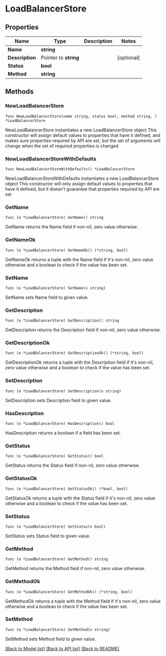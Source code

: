 # LoadBalancerStore

## Properties

Name | Type | Description | Notes
------------ | ------------- | ------------- | -------------
**Name** | **string** |  | 
**Description** | Pointer to **string** |  | [optional] 
**Status** | **bool** |  | 
**Method** | **string** |  | 

## Methods

### NewLoadBalancerStore

`func NewLoadBalancerStore(name string, status bool, method string, ) *LoadBalancerStore`

NewLoadBalancerStore instantiates a new LoadBalancerStore object
This constructor will assign default values to properties that have it defined,
and makes sure properties required by API are set, but the set of arguments
will change when the set of required properties is changed

### NewLoadBalancerStoreWithDefaults

`func NewLoadBalancerStoreWithDefaults() *LoadBalancerStore`

NewLoadBalancerStoreWithDefaults instantiates a new LoadBalancerStore object
This constructor will only assign default values to properties that have it defined,
but it doesn't guarantee that properties required by API are set

### GetName

`func (o *LoadBalancerStore) GetName() string`

GetName returns the Name field if non-nil, zero value otherwise.

### GetNameOk

`func (o *LoadBalancerStore) GetNameOk() (*string, bool)`

GetNameOk returns a tuple with the Name field if it's non-nil, zero value otherwise
and a boolean to check if the value has been set.

### SetName

`func (o *LoadBalancerStore) SetName(v string)`

SetName sets Name field to given value.


### GetDescription

`func (o *LoadBalancerStore) GetDescription() string`

GetDescription returns the Description field if non-nil, zero value otherwise.

### GetDescriptionOk

`func (o *LoadBalancerStore) GetDescriptionOk() (*string, bool)`

GetDescriptionOk returns a tuple with the Description field if it's non-nil, zero value otherwise
and a boolean to check if the value has been set.

### SetDescription

`func (o *LoadBalancerStore) SetDescription(v string)`

SetDescription sets Description field to given value.

### HasDescription

`func (o *LoadBalancerStore) HasDescription() bool`

HasDescription returns a boolean if a field has been set.

### GetStatus

`func (o *LoadBalancerStore) GetStatus() bool`

GetStatus returns the Status field if non-nil, zero value otherwise.

### GetStatusOk

`func (o *LoadBalancerStore) GetStatusOk() (*bool, bool)`

GetStatusOk returns a tuple with the Status field if it's non-nil, zero value otherwise
and a boolean to check if the value has been set.

### SetStatus

`func (o *LoadBalancerStore) SetStatus(v bool)`

SetStatus sets Status field to given value.


### GetMethod

`func (o *LoadBalancerStore) GetMethod() string`

GetMethod returns the Method field if non-nil, zero value otherwise.

### GetMethodOk

`func (o *LoadBalancerStore) GetMethodOk() (*string, bool)`

GetMethodOk returns a tuple with the Method field if it's non-nil, zero value otherwise
and a boolean to check if the value has been set.

### SetMethod

`func (o *LoadBalancerStore) SetMethod(v string)`

SetMethod sets Method field to given value.



[[Back to Model list]](HOW-TO.md#documentation-for-models) [[Back to API list]](HOW-TO.md#documentation-for-api-endpoints) [[Back to README]](HOW-TO.md)


